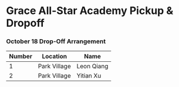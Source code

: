# Grace All-Star Academy Pickup & Dropoff

### October 18 Drop-Off Arrangement

| Number      | Location | Name |
| ----------- | ----------- | ----------- |
| 1      | Park Village     | Leon Qiang |
| 2   | Park Village        | Yitian Xu |